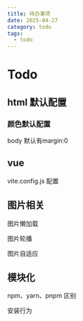 ```yaml
---
title: 待办事项
date: 2025-04-27
category: todo
tags:
  - todo
---
```


# Todo

## html 默认配置

### 颜色默认配置

body 默认有margin:0

## vue

vite.config.js 配置

## 图片相关

图片懒加载

图片轮播

图片自适应

## 模块化

npm、yarn、pnpm 区别

安装行为
